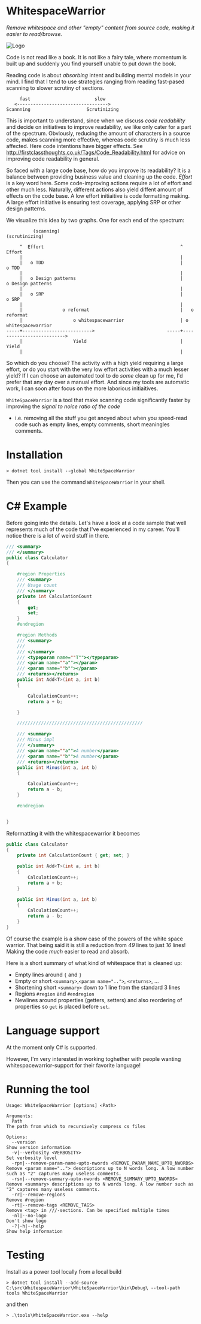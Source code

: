 # WhitespaceWarrior

_Remove whitespace and other "empty" content from source code, making it easier to read/browse._

![Logo](whitespacewarrior.png)


Code is not read like a book. It is not like a fairy tale, where momentum is built up and suddenly you find yourself 
unable to put down the book. 

Reading code is about _absorbing_ intent and building mental models in your mind.
I find that I tend to use strategies ranging from reading fast-pased scanning to slower scrutiny of sections. 


         fast                        slow 
       <---------------------------------->
    Scannning                     Scrutinizing


This is important to understand, since when we discuss _code readability_ and decide on initiatives to improve readability, we like only cater for a part of the spectrum. Obviously, reducing the 
amount of characters in a source code, makes scanning more effective, whereas code scrutiny is much less affected. Here code intentions have bigger effects. See 
http://firstclassthoughts.co.uk/Tags/Code_Readability.html for advice on improving code readability in general.

So faced with a large code base, how do you improve its readability? It is a balance between providing business value and cleaning up the code. 
_Effort_ is a key word here. Some code-improving actions require a lot of effort and other much less. Naturally, different actions also yield diffent amount of effects
on the code base. A low effort initiaitive is code formatting making. A large effort initiative is ensuring test coverage, applying SRP or other design patterns.

We visualize this idea by two graphs. One for each end of the spectrum:


              (scanning)                                                (scrutinizing)                 
                                          
         ^  Effort                                                   ^  Effort                           
         |                                                           |                                   
         |   o TDD                                                   |                        o TDD              
         |                                                           |                                    
         |   o Design patterns                                       |               o Design patterns           
         |                                                           |                                   
         |   o SRP                                                   |                    o SRP                  
         |                                                           |                                   
         |               o reformat                                  |   o reformat                      
         |                   o whitespacewarrior                     | o whitespacewarrior               
    -----+-------------------------->                           -----+-------------------------->  
         |                   Yield                                   |                   Yield           
         |                                                           |                                   
                      

So which do you choose? The activity with a high yield requiring a large effort, or do you start with the very low effort activities with a much lesser yield?
If I can choose an automated tool to do _some_ clean up for me, I'd prefer that any day over a manual effort. And since my tools are automatic work, 
I can soon after focus on the more laborious initiaitives.

`WhiteSpaceWarrior` is a tool that make scanning code significantly faster by improving the _signal to noice ratio of the code_ 
- i.e. removing all the stuff you get anoyed about when you speed-read code such as empty lines, empty comments, short meaningles comments.


# Installation

    > dotnet tool install --global WhiteSpaceWarrior 

Then you can use the command `WhiteSpaceWarrior` in your shell.


# C# Example

Before going into the details. Let's have a look at a code sample that 
well represents much of the code that I've experienced in my career.
You'll notice there is a lot of weird stuff in there. 

```cs
/// <summary>
/// </summary>
public class Calculator
{

    #region Properties
    /// <summary>
    /// Usage count
    /// </summary>
    private int CalculationCount
    {
        get;
        set;
    }
    #endregion

    #region Methods
    /// <summary>
    /// 
    /// </summary>
    /// <typeparam name=""T""></typeparam>
    /// <param name=""a""></param>
    /// <param name=""b""></param>
    /// <returns></returns>
    public int Add<T>(int a, int b)
    {

        CalculationCount++;
        return a + b;

    }

    ///////////////////////////////////////////////

    /// <summary>
    /// Minus impl
    /// </summary>
    /// <param name=""a"">A number</param>
    /// <param name=""b"">A number</param>
    /// <returns></returns>
    public int Minus(int a, int b)
    {

        CalculationCount++;
        return a - b;
    }

    #endregion


}
```

Reformatting it with the whitespacewarrior it becomes

```cs
public class Calculator
{
    private int CalculationCount { get; set; }

    public int Add<T>(int a, int b)
    {
        CalculationCount++;
        return a + b;
    }

    public int Minus(int a, int b)
    {
        CalculationCount++;
        return a - b;
    }
}
```

Of course the example is a show case of the powers of the white space warrior. That being said
it is still a reduction from _49_ lines to just _16_ lines! Making the code *much* easier to read and absorb. 

Here is a short summary of what kind of whitespace that is cleaned up:

* Empty lines around `{` and `}`
* Empty or short `<summary>`,`<param name="..">`, `<returns>`, ...
* Shortening short `<summary>` down to 1 line from the standard 3 lines
* Regions `#region` and `#endregion`
* Newlines around properties (getters, setters) and also reordering of properties so `get` is placed before `set`.


# Language support

At the moment only C# is supported. 

However, I'm very interested in working toghether with people wanting whitespacewarrior-support for their favorite language!


# Running the tool

    Usage: WhiteSpaceWarrior [options] <Path>

    Arguments:
      Path                                                                  The path from which to recursively compress cs files

    Options:
      --version                                                             Show version information
      -v|--verbosity <VERBOSITY>                                            Set verbosity level
      -rpn|--remove-param-name-upto-nwords <REMOVE_PARAM_NAME_UPTO_NWORDS>  Remove <param name=".."> descriptions up to N words long. A low number such as "2" captures many useless comments.
      -rsn|--remove-summary-upto-nwords <REMOVE_SUMMARY_UPTO_NWORDS>        Remove <summary> descriptions up to N words long. A low number such as "2" captures many useless comments.
      -rr|--remove-regions                                                  Remove #region
      -rt|--remove-tags <REMOVE_TAGS>                                       Remove <tag> in ///-sections. Can be specified multiple times
      -nl|--no-logo                                                         Don't show logo
      -?|-h|--help                                                          Show help information



# Testing 

Install as a power tool locally from a local build

    > dotnet tool install --add-source C:\src\WhitespaceWarrior\WhiteSpaceWarrior\bin\Debug\ --tool-path tools WhiteSpaceWarrior

and then

    > .\tools\WhiteSpaceWarrior.exe --help
